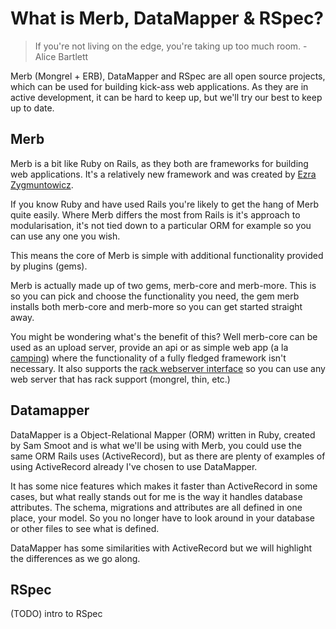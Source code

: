 # What is Merb, DataMapper & RSpec?

> If you're not living on the edge, you're taking up too much room. - Alice Bartlett

Merb (Mongrel + ERB), DataMapper and RSpec are all open source projects, which can be used for building kick-ass web applications. As they are in active development, it can be hard to keep up, but we'll try our best to keep up to date.

## Merb

Merb is a bit like Ruby on Rails, as they both are frameworks for building web applications. It's a relatively new framework and was created by [Ezra Zygmuntowicz](http://brainspl.at/).

If you know Ruby and have used Rails you're likely to get the hang of Merb quite easily. Where Merb differs the most from Rails is it's approach to modularisation, it's not tied down to a particular ORM for example so you can use any one you wish.

This means the core of Merb is simple with additional functionality provided by plugins (gems).

Merb is actually made up of two gems, merb-core and merb-more. This is so you can pick and choose the functionality you need, the gem merb installs both merb-core and merb-more so you can get started straight away.

You might be wondering what's the benefit of this? Well merb-core can be used as an upload server, provide an api or as simple web app (a la [camping](http://code.whytheluckystiff.net/camping/)) where the functionality of a fully fledged framework isn't necessary. It also supports the [rack webserver interface](http://rack.rubyforge.org/) so you can use any web server that has rack support (mongrel, thin, etc.) 

## Datamapper

DataMapper is a Object-Relational Mapper (ORM) written in Ruby, created by Sam Smoot and is what we'll be using with Merb, you could use the same ORM Rails uses (ActiveRecord), but as there are plenty of examples of using ActiveRecord already I've chosen to use DataMapper.

It has some nice features which makes it faster than ActiveRecord in some cases, but what really stands out for me is the way it handles database attributes. The schema, migrations and attributes are all defined in one place, your model. So you no longer have to look around in your database or other files to see what is defined.

DataMapper has some similarities with ActiveRecord but we will highlight the differences as we go along.

## RSpec

(TODO) intro to RSpec